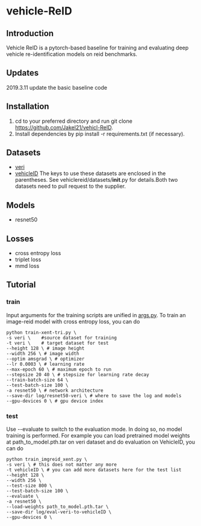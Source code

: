 # vehicle-ReID
## Introduction
Vehicle ReID is a pytorch-based baseline for training and evaluating deep vehicle re-identification models on reid benchmarks.
## Updates
2019.3.11 update the basic baseline code
## Installation
1. cd to your preferred directory and run git clone https://github.com/Jakel21/vehicl-ReID.
2. Install dependencies by pip install -r requirements.txt (if necessary).
## Datasets
+ [veri](https://github.com/VehicleReId/VeRidataset)
+ [vehicleID](https://pkuml.org/resources/pku-vehicleid.html)
The keys to use these datasets are enclosed in the parentheses. See vehiclereid/datasets/__init__.py for details.Both two datasets need to pull request to the supplier.

## Models
+ resnet50
## Losses
+ cross entropy loss
+ triplet loss
+ mmd loss
## Tutorial
### train
Input arguments for the training scripts are unified in [args.py](./args.py).
To train an image-reid model with cross entropy loss, you can do
```
python train-xent-tri.py \
-s veri \    #source dataset for training
-t veri \    # target dataset for test
--height 128 \ # image height
--width 256 \ # image width
--optim amsgrad \ # optimizer
--lr 0.0003 \ # learning rate
--max-epoch 60 \ # maximum epoch to run
--stepsize 20 40 \ # stepsize for learning rate decay
--train-batch-size 64 \
--test-batch-size 100 \
-a resnet50 \ # network architecture
--save-dir log/resnet50-veri \ # where to save the log and models
--gpu-devices 0 \ # gpu device index
```
### test
Use --evaluate to switch to the evaluation mode. In doing so, no model training is performed.
For example you can load pretrained model weights at path_to_model.pth.tar on veri dataset and do evaluation on VehicleID, you can do
```
python train_imgreid_xent.py \
-s veri \ # this does not matter any more
-t vehicleID \ # you can add more datasets here for the test list
--height 128 \
--width 256 \
--test-size 800 \
--test-batch-size 100 \
--evaluate \
-a resnet50 \
--load-weights path_to_model.pth.tar \
--save-dir log/eval-veri-to-vehicleID \
--gpu-devices 0 \
```
